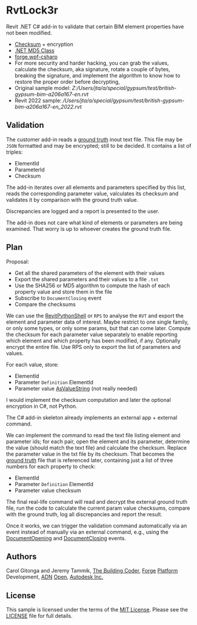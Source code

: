 # RvtLock3r

Revit .NET C# add-in to validate that certain BIM element properties have not been modified.

- [Checksum](https://en.wikipedia.org/wiki/Checksum) + encryption
- [.NET MD5 Class](https://docs.microsoft.com/en-us/dotnet/api/system.security.cryptography.md5?view=net-6.0)
- [forge.wpf-csharp](https://github.com/Autodesk-Forge/forge.wpf.csharp/tree/secure-dev)
- For more security and harder hacking, you can grab the values, calculate the checksum, aka signature, rotate a couple of bytes, breaking the signature, and implement the algorithm to know how to restore the proper order before decrypting, 
- Original sample model: <i>Z:/Users/jta/a/special/gypsum/test/british-gypsum-bim-a206a167-en.rvt</i>
- Revit 2022 sample: <i>/Users/jta/a/special/gypsum/test/british-gypsum-bim-a206a167-en_2022.rvt</i>

## Validation

The customer add-in reads a [ground truth](https://en.wikipedia.org/wiki/Ground_truth) inout text file.
This file may be `JSON` formatted and may be encrypted; still to be decided.
It contains a list of triples:

- ElementId
- ParameterId
- Checksum

The add-in iterates over all elements and parameters specified by this list, reads the corresponding parameter value, valculates its checksum and validates it by comparison with the ground truth value.

Discrepancies are logged and a report is presented to the user.

The add-in does not care what kind of elements or parameters are being examined.
That worry is up to whoever creates the ground truth file.

## Plan

Proposal:

- Get all the shared parameters of the element with their values
- Export the shared parameters and their values to a file `.txt`
- Use the SHA256 or MD5 algorithm to compute the hash of each property value and store them in the file
- Subscribe to `DocumentClosing` event
- Compare the checksums

We can use the [RevitPythonShell](https://github.com/architecture-building-systems/revitpythonshell) or `RPS` to analyse the `RVT` and export the element and parameter data of interest.
Maybe restrict to one single family, or only some types, or only some params, but that can come later.
Compute the checksum for each parameter value separately to enable reporting which element and which property has been modified, if any.
Optionally encrypt the entire file.
Use RPS only to export the list of parameters and values.

For each value, store:

- ElementId
- Parameter `Definition` ElementId
- Parameter value [AsValueString](https://www.revitapidocs.com/2022/5015755d-ee80-9d74-68d9-55effc60ed0c.htm) (not really needed)

I would implement the checksum computation and later the optional encryption in C#, not Python.

The C# add-in skeleton already implements an external app + external command.

We can implement the command to read the text file listing element and parameter ids; for each pair, open the element and its parameter, determine the value (should match the text file) and calculate the checksum. Replace the parameter value in the txt file by its checksum.
That becomes the [ground truth](https://en.wikipedia.org/wiki/Ground_truth) file that is referenced later, containing just a list of three numbers for each property to check:

- ElementId
- Parameter `Definition` ElementId
- Parameter value checksum
 
The final real-life command will read and decrypt the external ground truth file, run the code to calculate the current param value checksums, compare with the ground truth, log all discrepancies and report the result.
 
Once it works, we can trigger the validation command automatically via an event instead of manually via an external command, e.g., using the [DocumentOpening](https://www.revitapidocs.com/2022/99a0bcc4-fede-b66b-198d-a53f46ecf149.htm) and
[DocumentClosing](https://www.revitapidocs.com/2022/2f0a7a6f-ed8b-0518-c5f8-edb14b321296.htm) events.

## Authors

Carol Gitonga and 
Jeremy Tammik,
[The Building Coder](http://thebuildingcoder.typepad.com),
[Forge](http://forge.autodesk.com) [Platform](https://developer.autodesk.com) Development,
[ADN](http://www.autodesk.com/adn)
[Open](http://www.autodesk.com/adnopen),
[Autodesk Inc.](http://www.autodesk.com)

## License

This sample is licensed under the terms of the [MIT License](http://opensource.org/licenses/MIT).
Please see the [LICENSE](LICENSE) file for full details.
